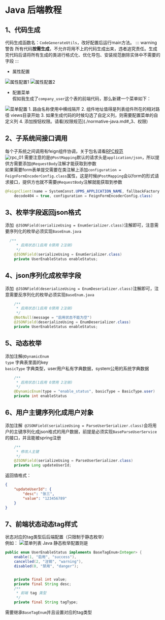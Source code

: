 # Java 后端教程
## 1、代码生成
代码生成函数名：`CodeGenerateUtils`，改好配置后运行main方法。
::: warning 警告 <Badge text="强制" type="error"/> 
所有代码**按需生成**，不允许将用不上的代码生成出来，违者追究责任。生成完代码后请将所有生成的类进行格式化、优化导包、安装规范删除实体中不需要的字段
:::
- 属性配置
<img :src="$withBase('/img/generate_01.png')" alt="属性配置1"/>
<img :src="$withBase('/img/generate_02.png')" alt="属性配置2"/>

- 配置菜单  
假如我生成了`company_user`这个表的前端代码，那么新建一个菜单如下：
<img :src="$withBase('/img/generate_03.png')" alt="菜单配置"/>
1. 路由名称使用中横线隔开
2. 组件地址值得是列表组件所在的相对路径 views目录开始
3. 如果生成代码的时候勾选了自定义列，则需要配置菜单的自定义列
4. 添加按钮权限。请看[权限规范](./normative-java.md#_3、权限)

## 2、子系统间接口调用
每个子系统之间调用有feign组件协调，关于包名请看[RPC规范](./normative-java.md#_7、rpc-相关)  
<img :src="$withBase('/img/rpc_01.png')" alt="rpc_01"/>
需要注意的是`@PostMapping`默认的请求头是`application/json`，所以提供方需要添加`@RequestBody`注解才能获取到参数  
如果需要form表单提交需要在类注解上添加`configuration = FeignFormEncoderConfig.class`属性，这是时候`@PostMapping`会以form的形式请求接口，提供方也就不需要`@RequestBody`注解就能获取到参数  
```java
@FeignClient(name = SystemConst.UPMS_APPLICATION_NAME, fallbackFactory = UserServiceFallbackFactory.class,
    decode404 = true, configuration = FeignFormEncoderConfig.class)
```

## 3、枚举字段返回json格式
添加` @JSONField(serializeUsing = EnumSerializer.class)`注解即可，注意需要序列化的枚举必须实现`BaseEnum.java`
```java
  /**
     * 启用状态(1启用 0禁用 2注销)
     */
    @JSONField(serializeUsing = EnumSerializer.class)
    private UserEnableStatus enableStatus;
```

## 4、json序列化成枚举字段
添加` @JSONField(deserializeUsing = EnumDeserializer.class)`注解即可，注意需要反序列化的枚举必须实现`BaseEnum.java`
```java
    /**
     * 启用状态(1启用 0禁用 2注销)
     */
    @NotNull(message = "启用状态不能为空")
    @JSONField(deserializeUsing = EnumDeserializer.class)
    private UserEnableStatus enableStatus;
```

## 5、动态枚举
添加注解`@DynamicEnum`  
`type` 字典表里面的key  
`basicType` 字典类型，user用户私有字典数据，system公用的系统字典数据
```java
    /**
     * 启用状态(1启用 0禁用 2注销)
     */
    @DynamicEnum(type = "enable_status", basicType = BasicType.user)
    private int enableStatus
```

## 6、用户主键序列化成用户对象
添加注解` @JSONField(serializeUsing = ParseUserSerializer.class)`会将用户的主键序列化成json格式的用户数据，前提是必须实现`BaseParseUserService`的接口，并且能被spring注册
```java 
    /**
     * 修改人主键
     */
    @JSONField(serializeUsing = ParseUserSerializer.class)
    private Long updateUserId;
```
返回值格式：
```json
{
    "updateUserId": {
        "desc": "张三",
        "value": "123456789"
    }
}
```

## 7、前端状态动态tag样式
状态对应的tag类型后后端配置（只限制于静态枚举）  
例如：
<img :src="$withBase('/img/list_01.png')" alt="菜单列表"/>
Java 静态枚举配置则是
```java 
public enum UserEnableStatus implements BaseTagEnum<Integer> {
    enable(1, "启用", "success"),
    cancelled(2, "注销", "warning"),
    disabled(0, "禁用", "danger");


    private final int value;
    private final String desc;
    /**
     * 前端 tag 类型
     */
    private final String tagType;
```
需要继承`BaseTagEnum`并且设置对应的tag类型
